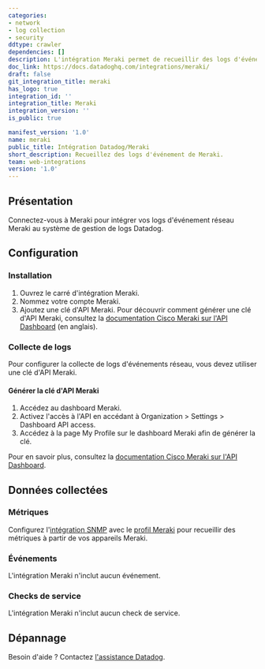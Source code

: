 ```yaml
---
categories:
- network
- log collection
- security
ddtype: crawler
dependencies: []
description: L'intégration Meraki permet de recueillir des logs d'événement réseau.
doc_link: https://docs.datadoghq.com/integrations/meraki/
draft: false
git_integration_title: meraki
has_logo: true
integration_id: ''
integration_title: Meraki
integration_version: ''
is_public: true

manifest_version: '1.0'
name: meraki
public_title: Intégration Datadog/Meraki
short_description: Recueillez des logs d'événement de Meraki.
team: web-integrations
version: '1.0'
---
```


## Présentation

Connectez-vous à Meraki pour intégrer vos logs d'événement réseau Meraki au système de gestion de logs Datadog.

## Configuration

### Installation

1. Ouvrez le carré d'intégration Meraki.
2. Nommez votre compte Meraki.
3. Ajoutez une clé d'API Meraki. Pour découvrir comment générer une clé d'API Meraki, consultez la [documentation Cisco Meraki sur l'API Dashboard][1] (en anglais).

### Collecte de logs

Pour configurer la collecte de logs d'événements réseau, vous devez utiliser une clé d'API Meraki.

#### Générer la clé d'API Meraki

1. Accédez au dashboard Meraki.
2. Activez l'accès à l'API en accédant à Organization > Settings > Dashboard API access.
3. Accédez à la page My Profile sur le dashboard Meraki afin de générer la clé.

Pour en savoir plus, consultez la [documentation Cisco Meraki sur l'API Dashboard][2].

## Données collectées

### Métriques

Configurez l'[intégration SNMP][3] avec le [profil Meraki][4] pour recueillir des métriques à partir de vos appareils Meraki.

### Événements

L'intégration Meraki n'inclut aucun événement.

### Checks de service

L'intégration Meraki n'inclut aucun check de service.

## Dépannage

Besoin d'aide ? Contactez [l'assistance Datadog][5].

[1]: https://documentation.meraki.com/zGeneral_Administration/Other_Topics/The_Cisco_Meraki_Dashboard_API
[2]: https://documentation.meraki.com/General_Administration/Other_Topics/Cisco_Meraki_Dashboard_API#Enable_API_access
[3]: https://docs.datadoghq.com/fr/integrations/snmp/
[4]: https://docs.datadoghq.com/fr/integrations/snmp/#cisco-meraki-profile
[5]: https://docs.datadoghq.com/fr/help/
